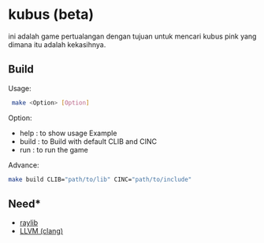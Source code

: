 # kubus (beta)

ini adalah game pertualangan dengan tujuan untuk mencari kubus pink yang dimana itu adalah kekasihnya.

## Build
Usage:
```bash
 make <Option> [Option]
```

Option: 
- help    : to show usage Example
- build   : to Build with default CLIB and CINC
- run     : to run the game

Advance:
  ```bash
make build CLIB="path/to/lib" CINC="path/to/include"
```

## Need*
- [raylib](https://github.com/raysan5/raylib)
- [LLVM (clang)](https://apt.llvm.org/)
